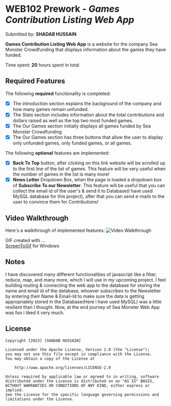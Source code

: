 # WEB102 Prework - *Games Contribution Listing Web App*

Submitted by: **SHADAB HUSSAIN**

**Games Contribution Listing Web App** is a website for the company Sea Monster Crowdfunding that displays information about the games they have funded.

Time spent: **20** hours spent in total

## Required Features

The following **required** functionality is completed:

* [X] The introduction section explains the background of the company and how many games remain unfunded.
* [X] The Stats section includes information about the total contributions and dollars raised as well as the top two most funded games.
* [X] The Our Games section initially displays all games funded by Sea Monster Crowdfunding
* [X] The Our Games section has three buttons that allow the user to display only unfunded games, only funded games, or all games.

The following **optional** features are implemented:

* [x] **Back To Top** button, after clicking on this link website will be scrolled up to the first line of the list of games. This feature will be very useful when the number of games in the list is many more!
* [x] **News Letter** Dropdown Box, when the page is loaded a dropdown box of **Subscribe To our Newsletter**. This feature will be useful that you can collect the email id of the user's & send it to Database(I have used MySQL database for this project), after that you can send e-mails to the user to convince them for Contributions!

## Video Walkthrough
Here's a walkthrough of implemented features:
<img src='https://imgur.com/Sf1Qb8E.gif' title='Video Walkthrough' width='' alt='Video Walkthrough' />

GIF created with ...  
[ScreenToGif](https://www.screentogif.com/) for Windows
## Notes
I have discovered many different functionalities of javascript like a filter, reduce, map, and many more, which I will use in my upcoming project. I feel building routing & connecting the web app to the database for storing the name and email id of the database, whoever subscribes to the Newsletter by entering their Name & Email-Id to make sure the data is getting appropriately stored in the Database(Here i have used MySQL) was a little resilient than I thought. Now, at the end journey of Sea Monster Web App was fun i liked it very much. 

## License

    Copyright [2023] [SHADAB HUSSAIN]

    Licensed under the Apache License, Version 2.0 (the "License");
    you may not use this file except in compliance with the License.
    You may obtain a copy of the License at

        http://www.apache.org/licenses/LICENSE-2.0

    Unless required by applicable law or agreed to in writing, software
    distributed under the License is distributed on an "AS IS" BASIS,
    WITHOUT WARRANTIES OR CONDITIONS OF ANY KIND, either express or implied.
    See the License for the specific language governing permissions and
    limitations under the License.

